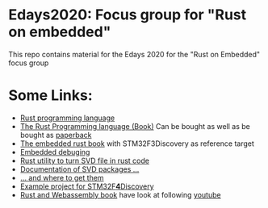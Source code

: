 # Edays2020: Focus group for "Rust on embedded"
This repo contains material for the Edays 2020 for the "Rust on Embedded" focus group

# Some Links:
* [Rust programming language](https://www.rust-lang.org/)
* [The Rust Programming language (Book)](https://doc.rust-lang.org/book/) Can be bought as well as be bought as [paperback](https://nostarch.com/Rust2018) 
* [The embedded rust book](https://rust-embedded.github.io/book/) with STM32F3Discovery as reference target
* [Embedded debuging](https://rust-embedded.github.io/debugonomicon/)
* [Rust utility to turn SVD file in rust code](https://docs.rs/svd2rust)
* [Documentation of SVD packages ...](http://www.keil.com/pack/doc/CMSIS/SVD/html/index.html)
* [... and where to get them]()
* [Example project for STM32F**4**Discovery](https://gitlab.com/paulvt/stm32f4disc-demo)
* [Rust and Webassembly book](https://rustwasm.github.io/docs/book/) have look at following [youtube](https://www.youtube.com/watch?v=CMB6AlE1QuI)
